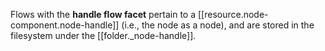 
Flows with the **handle flow facet** pertain to a [[resource.node-component.node-handle]] (i.e., the node as a node), and are stored in the filesystem under the [[folder._node-handle]].
